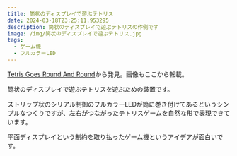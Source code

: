 ```yaml
---
title: 筒状のディスプレイで遊ぶテトリス
date: 2024-03-18T23:25:11.953295
description: 筒状のディスプレイで遊ぶテトリスの作例です
image: /img/筒状のディスプレイで遊ぶテトリス.jpg
tags:
  - ゲーム機
  - フルカラーLED
---
```

[Tetris Goes Round And Round](https://hackaday.com/2024/02/24/tetris-goes-round-and-round/)から発見。画像もここから転載。

筒状のディスプレイで遊ぶテトリスを遊ぶための装置です。

ストリップ状のシリアル制御のフルカラーLEDが筒に巻き付けてあるというシンプルなつくりですが、左右がつながったテトリスゲームを自然な形で表現できています。

平面ディスプレイという制約を取り払ったゲーム機というアイデアが面白いです。


